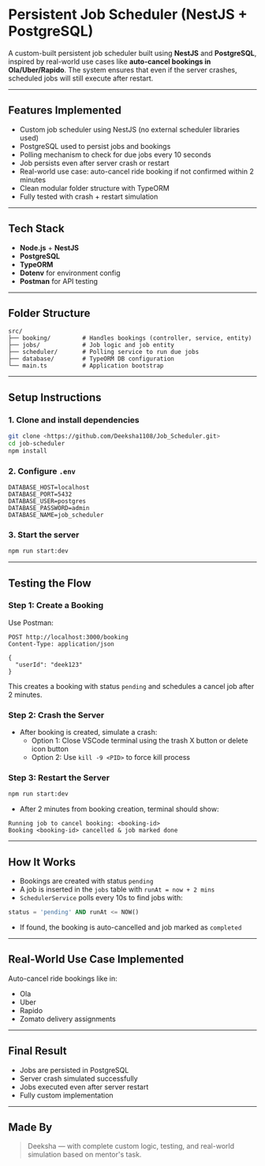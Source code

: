 # Persistent Job Scheduler (NestJS + PostgreSQL)

A custom-built persistent job scheduler built using **NestJS** and **PostgreSQL**, inspired by real-world use cases like **auto-cancel bookings in Ola/Uber/Rapido**. The system ensures that even if the server crashes, scheduled jobs will still execute after restart.

---

## Features Implemented

- Custom job scheduler using NestJS (no external scheduler libraries used)
- PostgreSQL used to persist jobs and bookings
- Polling mechanism to check for due jobs every 10 seconds
- Job persists even after server crash or restart
- Real-world use case: auto-cancel ride booking if not confirmed within 2 minutes
- Clean modular folder structure with TypeORM
- Fully tested with crash + restart simulation

---

## Tech Stack

- **Node.js** + **NestJS**
- **PostgreSQL**
- **TypeORM**
- **Dotenv** for environment config
- **Postman** for API testing

---

## Folder Structure

```
src/
├── booking/         # Handles bookings (controller, service, entity)
├── jobs/            # Job logic and job entity
├── scheduler/       # Polling service to run due jobs
├── database/        # TypeORM DB configuration
└── main.ts          # Application bootstrap
```

---

## Setup Instructions

### 1. Clone and install dependencies

```bash
git clone <https://github.com/Deeksha1108/Job_Scheduler.git>
cd job-scheduler
npm install
```

### 2. Configure `.env`

```
DATABASE_HOST=localhost
DATABASE_PORT=5432
DATABASE_USER=postgres
DATABASE_PASSWORD=admin
DATABASE_NAME=job_scheduler
```

### 3. Start the server

```bash
npm run start:dev
```

---

## Testing the Flow

### Step 1: Create a Booking

Use Postman:

```http
POST http://localhost:3000/booking
Content-Type: application/json

{
  "userId": "deek123"
}
```

This creates a booking with status `pending` and schedules a cancel job after 2 minutes.

### Step 2: Crash the Server

- After booking is created, simulate a crash:
  - Option 1: Close VSCode terminal using the trash X button or delete icon button
  - Option 2: Use `kill -9 <PID>` to force kill process

### Step 3: Restart the Server

```bash
npm run start:dev
```

- After 2 minutes from booking creation, terminal should show:

```
Running job to cancel booking: <booking-id>
Booking <booking-id> cancelled & job marked done
```

---

## How It Works

- Bookings are created with status `pending`
- A job is inserted in the `jobs` table with `runAt = now + 2 mins`
- `SchedulerService` polls every 10s to find jobs with:

```sql
status = 'pending' AND runAt <= NOW()
```

- If found, the booking is auto-cancelled and job marked as `completed`

---

## Real-World Use Case Implemented

Auto-cancel ride bookings like in:

- Ola
- Uber
- Rapido
- Zomato delivery assignments

---

## Final Result

- Jobs are persisted in PostgreSQL
- Server crash simulated successfully
- Jobs executed even after server restart
- Fully custom implementation

---

## Made By

> Deeksha — with complete custom logic, testing, and real-world simulation based on mentor's task.
